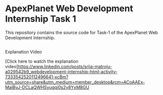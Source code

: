 # ApexPlanet Web Development Internship Task 1

This repository contains the source code for Task-1 of the ApexPlanet Web Development Internship.

##

Explanation Video

[Click here to watch the explanation video]https://www.linkedin.com/posts/srija-matroju-a029542b9_webdevelopment-internship-html-activity-7333542520112496641-xcBm?utm_source=share&utm_medium=member_desktop&rcm=ACoAAEx-MaIBvJ-DCLaQWHSyugqj0s2y8YxM8GU
